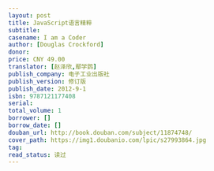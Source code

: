 ```yaml
---
layout: post
title: JavaScript语言精粹
subtitle: 
casename: I am a Coder
author: [Douglas Crockford]
donor: 
price: CNY 49.00
translator: [赵泽欣,鄢学鹍]
publish_company: 电子工业出版社
publish_version: 修订版
publish_date: 2012-9-1
isbn: 9787121177408
serial: 
total_volume: 1
borrower: []
borrow_date: []
douban_url: http://book.douban.com/subject/11874748/
cover_path: https://img1.doubanio.com/lpic/s27993864.jpg
tag: 
read_status: 读过
---
```

